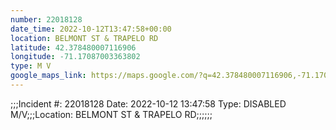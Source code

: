 ```yaml
---
number: 22018128
date_time: 2022-10-12T13:47:58+00:00
location: BELMONT ST & TRAPELO RD
latitude: 42.378480007116906
longitude: -71.17087003363802
type: M V
google_maps_link: https://maps.google.com/?q=42.378480007116906,-71.17087003363802
---
```


;;;Incident #: 22018128  Date: 2022-10-12 13:47:58   Type: DISABLED M/V;;;Location: BELMONT ST & TRAPELO RD;;;;;;
